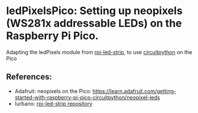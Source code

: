 # ledPixelsPico: Setting up neopixels (WS281x addressable LEDs) on the Raspberry Pi Pico.
Adapting the ledPixels module from [rpi-led-strip](https://github.com/lurbano/rpi-led-strip), to use [circuitpython](https://learn.adafruit.com/getting-started-with-raspberry-pi-pico-circuitpython/neopixel-leds) on the Pico

## References:
* Adafruit: neopixels on the Pico: https://learn.adafruit.com/getting-started-with-raspberry-pi-pico-circuitpython/neopixel-leds
* lurbano: [rpi-led-strip repository](https://github.com/lurbano/rpi-led-strip)
